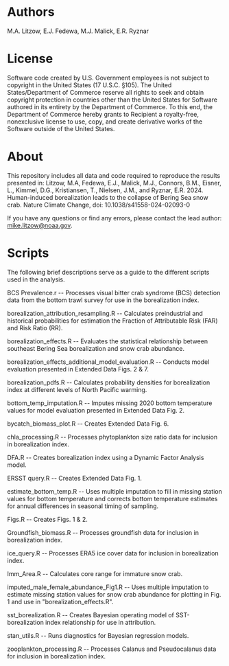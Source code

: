 # Authors
M.A. Litzow, E.J. Fedewa, M.J. Malick, E.R. Ryznar

# License
Software code created by U.S. Government employees is not subject to copyright in the United States (17 U.S.C. §105). The United States/Department of Commerce reserve all rights to seek and obtain copyright protection in countries other than the United States for Software authored in its entirety by the Department of Commerce. To this end, the Department of Commerce hereby grants to Recipient a royalty-free, nonexclusive license to use, copy, and create derivative works of the Software outside of the United States.

# About
This repository includes all data and code required to reproduce the results presented in: Litzow, M.A, Fedewa, E.J., Malick, M.J., Connors, B.M., Eisner, L., Kimmel, D.G., Kristiansen, T., Nielsen, J.M., and Ryznar, E.R. 2024. Human-induced borealization leads to the collapse of Bering Sea snow crab. Nature Climate Change, doi: 10.1038/s41558-024-02093-0

If you have any questions or find any errors, please contact the lead author: mike.litzow@noaa.gov.

# Scripts
The following brief descriptions serve as a guide to the different scripts used in the analysis.

BCS Prevalence.r -- Processes visual bitter crab syndrome (BCS) detection data from the bottom trawl survey for use in the borealization index.

borealization_attribution_resampling.R -- Calculates preindustrial and historical probabilities for estimation the Fraction of Attributable Risk (FAR) and Risk Ratio (RR).

borealization_effects.R -- Evaluates the statistical relationship between southeast Bering Sea borealization and snow crab abundance.

borealization_effects_additional_model_evaluation.R -- Conducts model evaluation presented in Extended Data Figs. 2 & 7.

borealization_pdfs.R -- Calculates probability densities for borealization index at different levels of North Pacific warming.

bottom_temp_imputation.R -- Imputes missing 2020 bottom temperature values for model evaluation presented in Extended Data Fig. 2.

bycatch_biomass_plot.R -- Creates Extended Data Fig. 6.

chla_processing.R -- Processes phytoplankton size ratio data for inclusion in borealization index.

DFA.R -- Creates borealization index using a Dynamic Factor Analysis model.

ERSST query.R -- Creates Extended Data Fig. 1.

estimate_bottom_temp.R -- Uses multiple imputation to fill in missing station values for bottom temperature and corrects bottom temperature estimates for annual differences in seasonal timing of sampling.

Figs.R -- Creates Figs. 1 & 2.

Groundfish_biomass.R -- Processes groundfish data for inclusion in borealization index.

ice_query.R -- Processes ERA5 ice cover data for inclusion in borealization index.

Imm_Area.R -- Calculates core range for immature snow crab.

imputed_male_female_abundance_Fig1.R -- Uses multiple imputation to estimate missing station values for snow crab abundance for plotting in Fig. 1 and use in "borealization_effects.R".

sst_borealization.R -- Creates Bayesian operating model of SST-borealization index relationship for use in attribution.

stan_utils.R -- Runs diagnostics for Bayesian regression models.

zooplankton_processing.R -- Processes Calanus and Pseudocalanus data for inclusion in borealization index.